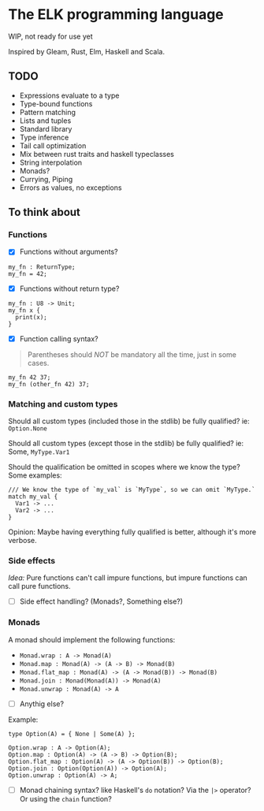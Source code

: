 # The ELK programming language
WIP, not ready for use yet

Inspired by Gleam, Rust, Elm, Haskell and Scala.

## TODO
- Expressions evaluate to a type
- Type-bound functions
- Pattern matching
- Lists and tuples
- Standard library
- Type inference
- Tail call optimization
- Mix between rust traits and haskell typeclasses
- String interpolation
- Monads?
- Currying, Piping
- Errors as values, no exceptions

## To think about
### Functions
- [x] Functions without arguments?

```
my_fn : ReturnType;
my_fn = 42;
```

- [x] Functions without return type?

```
my_fn : U8 -> Unit;
my_fn x {
  print(x);
}
```

- [x] Function calling syntax?
> Parentheses should *NOT* be mandatory all the time, just in some cases.

```
my_fn 42 37;
my_fn (other_fn 42) 37;
```

### Matching and custom types
Should all custom types (included those in the stdlib) be fully qualified? ie: `Option.None`

Should all custom types (except those in the stdlib) be fully qualified? ie: Some, `MyType.Var1`

Should the qualification be omitted in scopes where we know the type? Some examples:

```
/// We know the type of `my_val` is `MyType`, so we can omit `MyType.`
match my_val {
  Var1 -> ...
  Var2 -> ...
}
```

Opinion: Maybe having everything fully qualified is better, although it's more verbose.


### Side effects
*Idea:* Pure functions can't call impure functions, but impure functions can call pure functions.
- [ ] Side effect handling? (Monads?, Something else?)

### Monads
A monad should implement the following functions:
- `Monad.wrap : A -> Monad(A)`
- `Monad.map : Monad(A) -> (A -> B) -> Monad(B)`
- `Monad.flat_map : Monad(A) -> (A -> Monad(B)) -> Monad(B)`
- `Monad.join : Monad(Monad(A)) -> Monad(A)`
- `Monad.unwrap : Monad(A) -> A`
- [ ] Anythig else?

Example:
```
type Option(A) = { None | Some(A) };

Option.wrap : A -> Option(A);
Option.map : Option(A) -> (A -> B) -> Option(B);
Option.flat_map : Option(A) -> (A -> Option(B)) -> Option(B);
Option.join : Option(Option(A)) -> Option(A);
Option.unwrap : Option(A) -> A;
```

- [ ] Monad chaining syntax? like Haskell's `do` notation? Via the `|>` operator? Or using the `chain` function?
